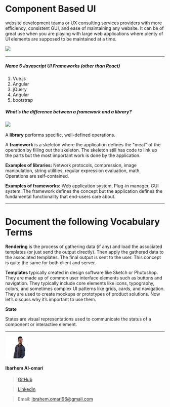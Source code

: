 Component Based UI
===
 website development teams or UX consulting services providers with more efficiency, consistent GUI, and ease of maintaining any website. It can be of great use when you are playing with large web applications where plenty of UI elements are supposed to be maintained at a time.

![](https://image.slidesharecdn.com/1gofpm9uq0khpixi8o12-signature-15c1ce73fc63da51e4a73550e4c1330304ac509e865ac985e6c56b6388d3c4ce-poli-160621174009/95/component-based-ui-architecture-alex-moldovan-12-638.jpg?cb=1466531183)

---



##### Name 5 Javascript UI Frameworks (other than React)
1. Vue.js
2. Angular
3. jQuery
4. Angular
5. bootstrap

##### What’s the difference between a framework and a library?

![](https://lh3.googleusercontent.com/proxy/3oheRDmKQetbdg0BxRcLZfCaWJpePWhWIzrDHA8-pUFvJXe5YpiCVxDfd1UZF3KRUYc8eDvt3r-6Bz2IXqN9NjPKpdtHOsykvil4iwnmBaZ3cDNtzqpl0FIwIfllOqzs6-7kSSyO2fVFhalfJQmSTQ)

A **library** performs specific, well-defined operations.

A **framework** is a skeleton where the application defines the "meat" of the operation by filling out the skeleton. The skeleton still has code to link up the parts but the most important work is done by the application.

**Examples of libraries:** Network protocols, compression, image manipulation, string utilities, regular expression evaluation, math. Operations are self-contained.

**Examples of frameworks:** Web application system, Plug-in manager, GUI system. The framework defines the concept but the application defines the fundamental functionality that end-users care about.

---

Document the following Vocabulary Terms
===



**Rendering**
is the process of gathering data (if any) and load the associated templates (or just send the output directly). Then apply the gathered data to the associated templates. The final output is sent to the user. This concept is quite the same for both client and server.

**Templates**
typically created in design software like Sketch or Photoshop. They are made up of common user interface elements such as buttons and navigation. They typically include core elements like icons, typography, colors, and sometimes complex UI patterns like grids, cards, and navigation. They are used to create mockups or prototypes of product solutions. Now let’s discuss why it’s important to use them.

**State**

States are visual representations used to communicate the status of a component or interactive element.


---

![](ibrahem.png) 
#### **Ibarhem Al-omari**
> [GitHub](https://github.com/ibrahemomari)

>[LinkedIn](https://www.linkedin.com/in/ibrahem-omari-5967a5198/)

> Email: ibrahem.omari96@gmail.com